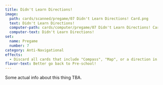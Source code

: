 ```yaml
---
title: Didn't Learn Directions!
image: 
  path: cards/scanned/pregame/07 Didn't Learn Directions! Card.png
  text: Didn't Learn Directions!
  computer-path: cards/computer/pregame/07 Didn't Learn Directions! Card.png
  computer-text: Didn't Learn Directions!
set:
  name: Pregame
  number: 7
category: Anti-Navigational
effects: 
  - Discard all cards that include "Compass", "Map", or a direction in play.
flavor-text: Better go back to Pre-school!
---
```

Some actual info about this thing TBA.
